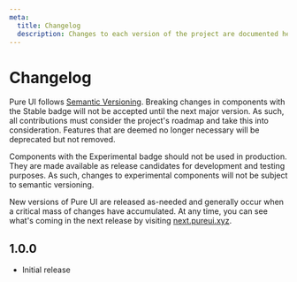 ```yaml
---
meta:
  title: Changelog
  description: Changes to each version of the project are documented here.
---
```


# Changelog

Pure UI follows [Semantic Versioning](https://semver.org/). Breaking changes in components with the <p-badge variant="primary" pill>Stable</p-badge> badge will not be accepted until the next major version. As such, all contributions must consider the project's roadmap and take this into consideration. Features that are deemed no longer necessary will be deprecated but not removed.

Components with the <p-badge variant="warning" pill>Experimental</p-badge> badge should not be used in production. They are made available as release candidates for development and testing purposes. As such, changes to experimental components will not be subject to semantic versioning.

New versions of Pure UI are released as-needed and generally occur when a critical mass of changes have accumulated. At any time, you can see what's coming in the next release by visiting [next.pureui.xyz](https://next.pureui.xyz).

## 1.0.0

- Initial release
